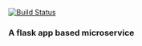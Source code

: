 [![Build Status](https://travis-ci.org/oouxx/flask_microservice.svg?branch=master)](https://travis-ci.org/oouxx/flask_microservice)

### A flask app based microservice
